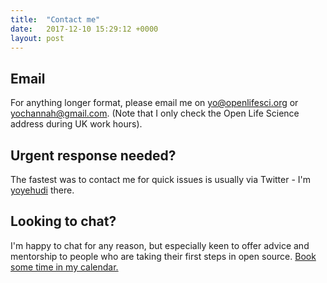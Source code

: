 ```yaml
---
title:  "Contact me"
date:   2017-12-10 15:29:12 +0000
layout: post
---
```


## Email
For anything longer format, please email me on [yo@openlifesci.org](mailto:y.yehudi@wellcome.org) or [yochannah@gmail.com](mailto:yochannah@gmail.com). (Note that I only check the Open Life Science address during UK work hours).

## Urgent response needed?

The fastest was to contact me for quick issues is usually via Twitter - I'm [yoyehudi](twitter.com/yoyehudi) there.

## Looking to chat?

 I'm happy to chat for any reason, but especially keen to offer advice and mentorship to people who are taking their first steps in open source. <a href="https://calendly.com/yo-yehudi/">Book some time in my calendar.</a>
